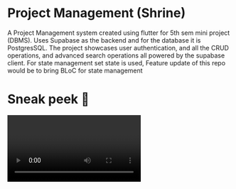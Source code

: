 # Project Management (Shrine)

A Project Management system created using flutter for 5th sem mini project (DBMS). 
Uses Supabase as the backend and for the database it is PostgresSQL. 
The project showcases user authentication, and all the CRUD operations, and advanced search operations
all powered by the supabase client. 
For state management set state is used, Feature update of this repo would be to bring BLoC for state management

# Sneak peek 👀

<video src='https://github.com/tejas-su/project_management/blob/main/assets/video/video.mp4' />


# Schema
<img src="https://github.com/tejas-su/project_management/blob/main/assets/schema/schema.png" alt="schema">



